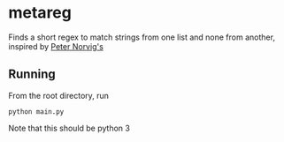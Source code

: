 metareg
=======

Finds a short regex to match strings from one list and none from another, inspired by [Peter Norvig's](http://nbviewer.ipython.org/url/norvig.com/ipython/xkcd1313.ipynb)

Running
-------

From the root directory, run

    python main.py

Note that this should be python 3
